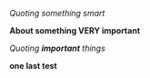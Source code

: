 *Quoting something smart*

**About something VERY important**

_Quoting **important** things_

__one last test__
